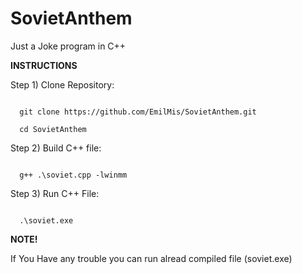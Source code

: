 # SovietAnthem
Just a Joke program in C++

<strong>INSTRUCTIONS</strong>

Step 1) Clone Repository:

<code>
  git clone https://github.com/EmilMis/SovietAnthem.git
</code>

<code>
  cd SovietAnthem
</code>

Step 2) Build C++ file:

<code>
  g++ .\soviet.cpp -lwinmm
</code>

Step 3) Run C++ File:

<code>
  .\soviet.exe
</code>

<strong>NOTE!</strong>

If You Have any trouble you can run alread compiled file (soviet.exe)
